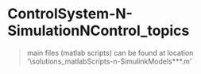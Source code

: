 # ControlSystem-N-SimulationNControl_topics
> main files (matlab scripts) can be found at location '\solutions_matlabScripts-n-SimulinkModels\***.m'

